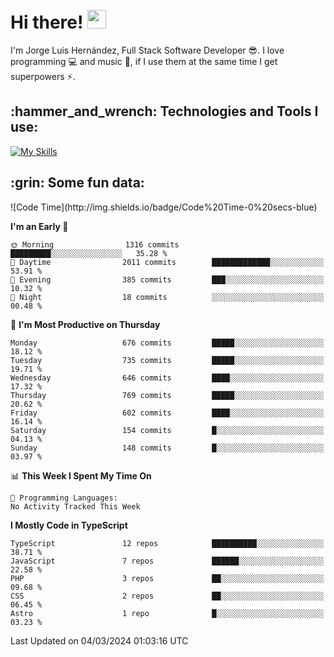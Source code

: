 <h1 align="left">
 <abc>
  <br>Hi there! <img src="https://user-images.githubusercontent.com/42378118/110234147-e3259600-7f4e-11eb-95be-0c4047144dea.gif" width="30"><br>
 </abc>
</h1>

I'm Jorge Luis Hernández, Full Stack Software Developer :sunglasses:. I love programming :computer: and music :musical_score:, if I use them at the same time I get superpowers :zap:. 


<h2 align="left">:hammer_and_wrench: Technologies and Tools I use:</h2>

[![My Skills](https://skillicons.dev/icons?i=js,ts,html,css,py,vue,react,next,nest,postgres,mysql)](https://skillicons.dev)

<h2 align="left">:grin: Some fun data:</h2>
<!--START_SECTION:waka-->
![Code Time](http://img.shields.io/badge/Code%20Time-0%20secs-blue)

**I'm an Early 🐤** 

```text
🌞 Morning                1316 commits        █████████░░░░░░░░░░░░░░░░   35.28 % 
🌆 Daytime                2011 commits        █████████████░░░░░░░░░░░░   53.91 % 
🌃 Evening                385 commits         ███░░░░░░░░░░░░░░░░░░░░░░   10.32 % 
🌙 Night                  18 commits          ░░░░░░░░░░░░░░░░░░░░░░░░░   00.48 % 
```
📅 **I'm Most Productive on Thursday** 

```text
Monday                   676 commits         █████░░░░░░░░░░░░░░░░░░░░   18.12 % 
Tuesday                  735 commits         █████░░░░░░░░░░░░░░░░░░░░   19.71 % 
Wednesday                646 commits         ████░░░░░░░░░░░░░░░░░░░░░   17.32 % 
Thursday                 769 commits         █████░░░░░░░░░░░░░░░░░░░░   20.62 % 
Friday                   602 commits         ████░░░░░░░░░░░░░░░░░░░░░   16.14 % 
Saturday                 154 commits         █░░░░░░░░░░░░░░░░░░░░░░░░   04.13 % 
Sunday                   148 commits         █░░░░░░░░░░░░░░░░░░░░░░░░   03.97 % 
```


📊 **This Week I Spent My Time On** 

```text
💬 Programming Languages: 
No Activity Tracked This Week
```

**I Mostly Code in TypeScript** 

```text
TypeScript               12 repos            ██████████░░░░░░░░░░░░░░░   38.71 % 
JavaScript               7 repos             ██████░░░░░░░░░░░░░░░░░░░   22.58 % 
PHP                      3 repos             ██░░░░░░░░░░░░░░░░░░░░░░░   09.68 % 
CSS                      2 repos             ██░░░░░░░░░░░░░░░░░░░░░░░   06.45 % 
Astro                    1 repo              █░░░░░░░░░░░░░░░░░░░░░░░░   03.23 % 
```




 Last Updated on 04/03/2024 01:03:16 UTC
<!--END_SECTION:waka-->

